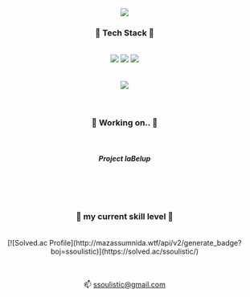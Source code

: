 
<div align="center"><img src="https://capsule-render.vercel.app/api?type=waving&color=#667ABB&height=200&section=header&text=ssoulistic&fontSize=90" /></div>

<div align="center">

### 🧰 Tech Stack 🧰 
<br>
<img src="https://img.shields.io/badge/python-3776AB?style=flat&logo=Python&logoColor=white"/>
<img src="https://img.shields.io/badge/Go-00ADD8?style=flat&logo=Go&logoColor=white"/>
<img src="https://img.shields.io/badge/googleappsscript-4285F4?style=flat&logo=googleappsscript&logoColor=white"/>
<br><br><br>
<img src="https://github-readme-stats.vercel.app/api/top-langs/?username=ssoulistic&layout=compact">

<br>
<br>
<br>

### 🔭 Working on.. 🔭
<br>

##### Project laBelup

<br>
<br>
<br>

### 🧱 my current skill level 🧱
<br>
[![Solved.ac Profile](http://mazassumnida.wtf/api/v2/generate_badge?boj=ssoulistic)](https://solved.ac/ssoulistic/)

<br>
<br>
<br>

📫 ssoulistic@gmail.com



</div>


<!--
**ssoulistic/ssoulistic** is a ✨ _special_ ✨ repository because its `README.md` (this file) appears on your GitHub profile.

Here are some ideas to get you started:

- 🔭 I’m currently working on ...
- 🌱 I’m currently learning ...
- 👯 I’m looking to collaborate on ...
- 🤔 I’m looking for help with ...
- 💬 Ask me about ...
- 📫 How to reach me: ...
- 😄 Pronouns: ...
- ⚡ Fun fact: ...
-->
